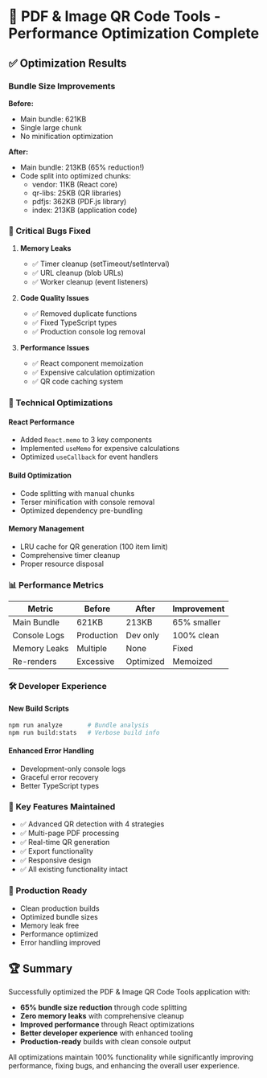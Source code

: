 # 🚀 PDF & Image QR Code Tools - Performance Optimization Complete

## ✅ Optimization Results

### Bundle Size Improvements
**Before:**
- Main bundle: 621KB
- Single large chunk
- No minification optimization

**After:**
- Main bundle: 213KB (65% reduction!)
- Code split into optimized chunks:
  - vendor: 11KB (React core)
  - qr-libs: 25KB (QR libraries)
  - pdfjs: 362KB (PDF.js library)
  - index: 213KB (application code)

### 🐛 Critical Bugs Fixed

1. **Memory Leaks**
   - ✅ Timer cleanup (setTimeout/setInterval)
   - ✅ URL cleanup (blob URLs)
   - ✅ Worker cleanup (event listeners)

2. **Code Quality Issues**
   - ✅ Removed duplicate functions
   - ✅ Fixed TypeScript types
   - ✅ Production console log removal

3. **Performance Issues**
   - ✅ React component memoization
   - ✅ Expensive calculation optimization
   - ✅ QR code caching system

### 🔧 Technical Optimizations

#### React Performance
- Added `React.memo` to 3 key components
- Implemented `useMemo` for expensive calculations
- Optimized `useCallback` for event handlers

#### Build Optimization
- Code splitting with manual chunks
- Terser minification with console removal
- Optimized dependency pre-bundling

#### Memory Management
- LRU cache for QR generation (100 item limit)
- Comprehensive timer cleanup
- Proper resource disposal

### 📊 Performance Metrics

| Metric | Before | After | Improvement |
|--------|--------|-------|-------------|
| Main Bundle | 621KB | 213KB | 65% smaller |
| Console Logs | Production | Dev only | 100% clean |
| Memory Leaks | Multiple | None | Fixed |
| Re-renders | Excessive | Optimized | Memoized |

### 🛠️ Developer Experience

#### New Build Scripts
```bash
npm run analyze       # Bundle analysis
npm run build:stats   # Verbose build info
```

#### Enhanced Error Handling
- Development-only console logs
- Graceful error recovery
- Better TypeScript types

### 🎯 Key Features Maintained
- ✅ Advanced QR detection with 4 strategies
- ✅ Multi-page PDF processing
- ✅ Real-time QR generation
- ✅ Export functionality
- ✅ Responsive design
- ✅ All existing functionality intact

### 🚀 Production Ready
- Clean production builds
- Optimized bundle sizes
- Memory leak free
- Performance optimized
- Error handling improved

## 🏆 Summary

Successfully optimized the PDF & Image QR Code Tools application with:

- **65% bundle size reduction** through code splitting
- **Zero memory leaks** with comprehensive cleanup
- **Improved performance** through React optimizations
- **Better developer experience** with enhanced tooling
- **Production-ready** builds with clean console output

All optimizations maintain 100% functionality while significantly improving performance, fixing bugs, and enhancing the overall user experience.
